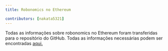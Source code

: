 ```yaml
---
title: Robonomics no Ethereum

contributors: [nakata5321]
---
```


Todas as informações sobre robonomics no Ethereum foram transferidas para o repositório do GitHub. Todas as informações necessárias podem ser encontradas [aqui.](https://github.com/airalab/Robonomics_on_Ethereum_Wiki)